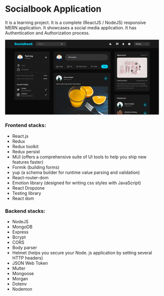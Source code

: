 # Socialbook Application

It is a learning project. It is a complete (ReactJS / NodeJS) responsive MERN application. It showcases a social media application. It has Authentication and Authorization process.

![Application demo](Screenshot%202023-03-24%20145545.png)

### Frontend stacks:
- React.js
- Redux
- Redux toolkit
- Redux persist
- MUI (offers a comprehensive suite of UI tools to help you ship new features faster)
- Formik (building forms)
- yup (a schema builder for runtime value parsing and validation)
- React-router-dom
- Emotion library (designed for writing css styles with JavaScript)
- React Dropzone
- Testing library
- React dom

### Backend stacks:
- NodeJS
- MongoDB
- Express
- Bcrypt
- CORS
- Body parser
- Helmet (helps you secure your Node. js application by setting several HTTP headers)
- JSON Web Token
- Multer
- Mongoose
- Morgan
- Dotenv
- Nodemon
